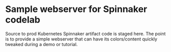 # Sample webserver for Spinnaker codelab


Source to prod Kubernetes Spinnaker artifact code is staged here. The point is to provide a simple webserver that can have its colors/content quickly tweaked during a demo or tutorial.
